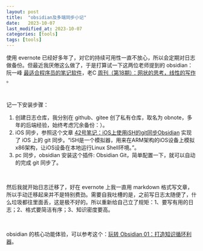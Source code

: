 ```yaml
---
layout: post
title:  "obsidian及多端同步小记"
date:   2023-10-07
last_modified_at: 2023-10-07
categories: [tools]
tags: [tools]
---
```


使用 evernote 已经好多年了，对它的持续可用性一直不放心，所以会定期对日志做备份。但最近我厌倦这么做了，于是打算试一下这两位老师提到的 obsidian：阮一峰 [最适合程序员的笔记软件](https://www.ruanyifeng.com/blog/2021/08/best-note-taking-software-for-programmers.html)，老C [周刊（第18期）：网状的思考，线性的写作](https://www.codedump.info/post/20220612-weekly-18/) 。

<br>

记一下安装步骤：
1. 创建日志仓库，我分别在 github、gitee 创了私有仓库，取名为 obnote，多年的后端经验，始终考虑冗余备份：）。
2. iOS 同步，参照这个文章 [42号笔记：iOS上使用iSH的git同步Obsidian](https://zhuanlan.zhihu.com/p/565028534) 实现了 iOS 上的 git 同步。“iSH是一个模拟器，用来在ARM架构的iOS设备上模拟x86架构，让iOS设备在本地运行Linux Shell环境。”。
3. pc 同步，obsidian 安装这个插件: Obsidian Git，简单配置一下，就可以自动的完成 git 同步了。

<br>

然后我就开始日志迁移了，好在 evernote 上我一直用 markdown 格式写文章，所以手动迁移起来并不是特别费劲。需要自我吐槽的是，之前写日志太随便了，什么垃圾都往里面丢，这是极不好的。所以重新给自己立了规矩：1、要写有用的日志；2、格式要简洁有序；3、知识密度要高。

<br>

obsidian 的核心功能体验，可以参考这个：[玩转 Obsidian 01：打造知识循环利器](https://sspai.com/post/62414)。







